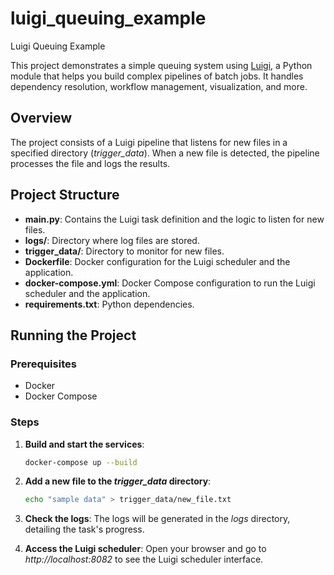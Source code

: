# luigi_queuing_example
Luigi Queuing Example

This project demonstrates a simple queuing system using [Luigi](https://github.com/spotify/luigi), a Python module that helps you build complex pipelines of batch jobs. It handles dependency resolution, workflow management, visualization, and more.

## Overview

The project consists of a Luigi pipeline that listens for new files in a specified directory (*trigger_data*). When a new file is detected, the pipeline processes the file and logs the results.

## Project Structure

- **main.py**: Contains the Luigi task definition and the logic to listen for new files.
- **logs/**: Directory where log files are stored.
- **trigger_data/**: Directory to monitor for new files.
- **Dockerfile**: Docker configuration for the Luigi scheduler and the application.
- **docker-compose.yml**: Docker Compose configuration to run the Luigi scheduler and the application.
- **requirements.txt**: Python dependencies.


## Running the Project

### Prerequisites

- Docker
- Docker Compose

### Steps

1. **Build and start the services**:
    ```sh
    docker-compose up --build
    ```

2. **Add a new file to the *trigger_data* directory**:
    ```sh
    echo "sample data" > trigger_data/new_file.txt
    ```

3. **Check the logs**:
    The logs will be generated in the *logs* directory, detailing the task's progress.

4. **Access the Luigi scheduler**:
    Open your browser and go to *http://localhost:8082* to see the Luigi scheduler interface.
